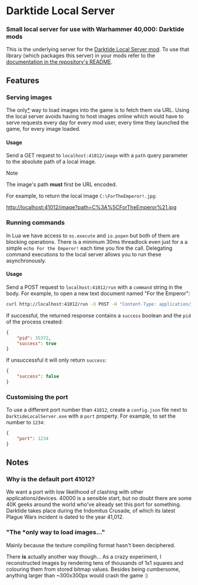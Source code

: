 # Darktide Local Server

### Small local server for use with Warhammer 40,000: Darktide mods

This is the underlying server for the [Darktide Local Server mod](https://www.nexusmods.com/warhammer40kdarktide/mods/211). To use that library (which packages this server) in your mods refer to the [documentation in the repository's README](https://github.com/ronvoluted/darktide-mods/blob/main/DarktideLocalServer/README.md).

## Features

### Serving images

The only[*](#Notes) way to load images into the game is to fetch them via URL. Using the local server avoids having to host images online which would have to serve requests every day for every mod user, every time they launched the game, for every image loaded.

#### Usage

Send a GET request to `localhost:41012/image` with a `path` query parameter to the absolute path of a local image.

> [!note]
> The image's path **must** first be URL encoded.

For example, to return the local image `C:\ForTheEmperor!.jpg`:

[http://localhost:41012/image?path=C%3A%5CForTheEmperor%21.jpg](http://localhost:41012/image?path=C%3A%5CForTheEmperor%21.jpg)

### Running commands

In Lua we have access to `os.execute` and `io.popen` but both of them are blocking operations. There is a minimum 30ms threadlock even just for a a simple `echo For the Emperor!` each time you fire the call. Delegating command executions to the local server allows you to run these asynchronously.

#### Usage

Send a POST request to `localhost:41012/run` with a `command` string in the body. For example, to open a new text document named "For the Emperor":

```bash
curl http://localhost:41012/run -X POST -H "Content-Type: application/json" -d "{\"command\": \"notepad 'For the Emperor!'\"}"
```

If successful, the returned response contains a `success` boolean and the `pid` of the process created:

```json
{
	"pid": 35372,
	"success": true
}
```
If unsuccessful it will only return `success`:
```json
{
	"success": false
}
```

### Customising the port
To use a different port number than `41012`, create a `config.json` file next to `DarktideLocalServer.exe` with a `port` property. For example, to set the number to `1234`:

```json
{
	"port": 1234
}
```

## Notes

### Why is the default port 41012?

We want a port with low likelihood of clashing with other applications/devices. 40000 is a sensible start, but no doubt there are some 40K geeks around the world who've already set this port for something. Darktide takes place during the Indomitus Crusade, of which its latest Plague Wars incident is dated to the year 41,012.

### "The *only way to load images..."

Mainly because the texture compiling format hasn't been deciphered.

There **is** actually another way though... As a crazy experiment, I reconstructed images by rendering tens of thousands of 1x1 squares and colouring them from stored bitmap values. Besides being cumbersome, anything larger than ~300x300px would crash the game :)
